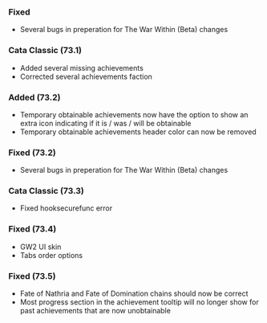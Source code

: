 ### Fixed
- Several bugs in preperation for The War Within (Beta) changes

### Cata Classic (73.1)
- Added several missing achievements
- Corrected several achievements faction

### Added (73.2)
- Temporary obtainable achievements now have the option to show an extra icon indicating if it is / was / will be obtainable
- Temporary obtainable achievements header color can now be removed

### Fixed (73.2)
- Several bugs in preperation for The War Within (Beta) changes

### Cata Classic (73.3)
- Fixed hooksecurefunc error

### Fixed (73.4)
- GW2 UI skin
- Tabs order options

### Fixed (73.5)
- Fate of Nathria and Fate of Domination chains should now be correct
- Most progress section in the achievement tooltip will no longer show for past achievements that are now unobtainable
